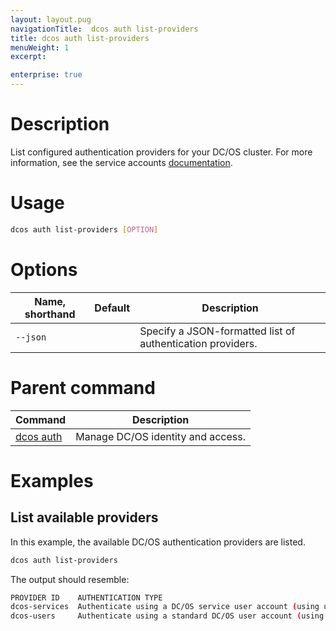 ```yaml
---
layout: layout.pug
navigationTitle:  dcos auth list-providers
title: dcos auth list-providers
menuWeight: 1
excerpt:

enterprise: true
---
```


# Description
List configured authentication providers for your DC/OS cluster. For more information, see the service accounts [documentation](/1.10/security/ent/service-auth/).

# Usage

```bash
dcos auth list-providers [OPTION]
```

# Options

| Name, shorthand | Default | Description |
|---------|-------------|-------------|
| `--json`   |             | Specify a JSON-formatted list of authentication providers. |

# Parent command

| Command | Description |
|---------|-------------|
| [dcos auth](/1.10/cli/command-reference/dcos-auth/) |  Manage DC/OS identity and access. |

# Examples

## List available providers

In this example, the available DC/OS authentication providers are listed.

```bash
dcos auth list-providers
```

The output should resemble:

```bash
PROVIDER ID    AUTHENTICATION TYPE                                                               
dcos-services  Authenticate using a DC/OS service user account (using username and private key)  
dcos-users     Authenticate using a standard DC/OS user account (using username and password)   
```